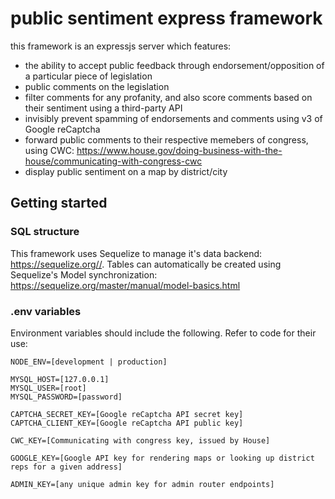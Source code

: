 # public sentiment express framework

this framework is an expressjs server which features:

* the ability to accept public feedback through endorsement/opposition of a particular piece of legislation
* public comments on the legislation
* filter comments for any profanity, and also score comments based on their sentiment using a third-party API
* invisibly prevent spamming of endorsements and comments using v3 of Google reCaptcha
* forward public comments to their respective memebers of congress, using CWC: https://www.house.gov/doing-business-with-the-house/communicating-with-congress-cwc
* display public sentiment on a map by district/city

## Getting started
### SQL structure
This framework uses Sequelize to manage it's data backend: https://sequelize.org//. Tables can automatically be created
using Sequelize's Model synchronization: https://sequelize.org/master/manual/model-basics.html

### .env variables
Environment variables should include the following. Refer to code for their use:
```
NODE_ENV=[development | production]

MYSQL_HOST=[127.0.0.1]
MYSQL_USER=[root]
MYSQL_PASSWORD=[password]

CAPTCHA_SECRET_KEY=[Google reCaptcha API secret key]
CAPTCHA_CLIENT_KEY=[Google reCaptcha API public key]

CWC_KEY=[Communicating with congress key, issued by House]

GOOGLE_KEY=[Google API key for rendering maps or looking up district reps for a given address]

ADMIN_KEY=[any unique admin key for admin router endpoints]
```
